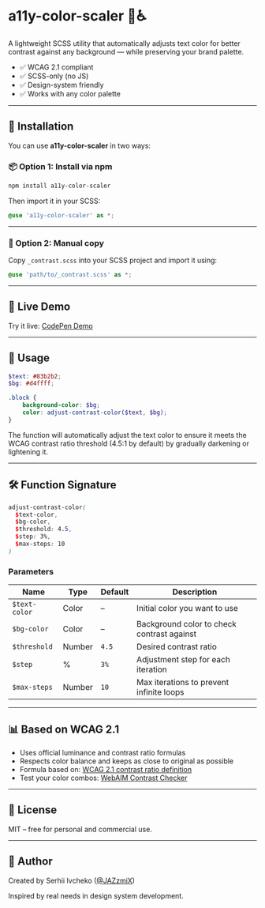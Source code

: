 # a11y-color-scaler 🎨♿️

A lightweight SCSS utility that automatically adjusts text color for better contrast against any background — while preserving your brand palette.

- ✅ WCAG 2.1 compliant
- ✅ SCSS-only (no JS)
- ✅ Design-system friendly
- ✅ Works with any color palette

---

## 🚀 Installation

You can use **a11y-color-scaler** in two ways:

### 📦 Option 1: Install via npm

```bash
npm install a11y-color-scaler
```

Then import it in your SCSS:

```scss
@use 'a11y-color-scaler' as *;
```

---

### 📁 Option 2: Manual copy

Copy `_contrast.scss` into your SCSS project and import it using:

```scss
@use 'path/to/_contrast.scss' as *;
```

---

## 🧪 Live Demo

Try it live: [CodePen Demo](https://stackblitz.com/edit/vitejs-vite-f8zqdlmw?file=src%2Fstyle.scss)

---

## 🔧 Usage

```scss
$text: #83b2b2;
$bg: #d4ffff;

.block {
	background-color: $bg;
	color: adjust-contrast-color($text, $bg);
}
```

The function will automatically adjust the text color to ensure it meets the WCAG contrast ratio threshold (4.5:1 by default) by gradually darkening or lightening it.

---

## 🛠 Function Signature

```scss
adjust-contrast-color(
  $text-color,
  $bg-color,
  $threshold: 4.5,
  $step: 3%,
  $max-steps: 10
)
```

### Parameters

| Name          | Type   | Default | Description                                |
| ------------- | ------ | ------- | ------------------------------------------ |
| `$text-color` | Color  | –       | Initial color you want to use              |
| `$bg-color`   | Color  | –       | Background color to check contrast against |
| `$threshold`  | Number | `4.5`   | Desired contrast ratio                     |
| `$step`       | %      | `3%`    | Adjustment step for each iteration         |
| `$max-steps`  | Number | `10`    | Max iterations to prevent infinite loops   |

---

## 📊 Based on WCAG 2.1

- Uses official luminance and contrast ratio formulas
- Respects color balance and keeps as close to original as possible
- Formula based on: [WCAG 2.1 contrast ratio definition](https://www.w3.org/TR/WCAG21/#contrast-minimum)
- Test your color combos: [WebAIM Contrast Checker](https://webaim.org/resources/contrastchecker/)

---

## 📄 License

MIT – free for personal and commercial use.

---

## 🙌 Author

Created by Serhii Ivcheko ([@JAZzmiX](https://github.com/JAZzmiX))

Inspired by real needs in design system development.
